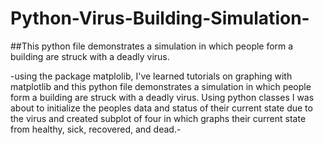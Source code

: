 # Python-Virus-Building-Simulation-
##This  python file demonstrates a simulation in which people form a building are struck with a deadly virus. 

-using the package matplolib, I've learned tutorials on graphing with matplotlib and this python file demonstrates a simulation in which people form a building are struck with a deadly virus. Using python classes I was about to initialize the peoples data and status of their current state due to the virus and created subplot of four in which graphs their current state from healthy, sick, recovered, and dead.-
